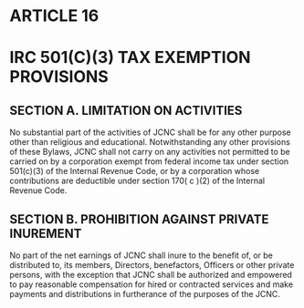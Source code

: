 # ARTICLE 16
# IRC 501(C)(3) TAX EXEMPTION PROVISIONS

## SECTION A. LIMITATION ON ACTIVITIES
No substantial part of the activities of JCNC shall be for any other purpose other than religious
and educational. Notwithstanding any other provisions of these Bylaws, JCNC shall not carry on
any activities not permitted to be carried on by a corporation exempt from federal income tax
under section 501(c)(3) of the Internal Revenue Code, or by a corporation whose contributions
are deductible under section 170( c )(2) of the Internal Revenue Code.

## SECTION B. PROHIBITION AGAINST PRIVATE INUREMENT
No part of the net earnings of JCNC shall inure to the benefit of, or be distributed to, its
members, Directors, benefactors, Officers or other private persons, with the exception that JCNC
shall be authorized and empowered to pay reasonable compensation for hired or contracted
services and make payments and distributions in furtherance of the purposes of the JCNC.

